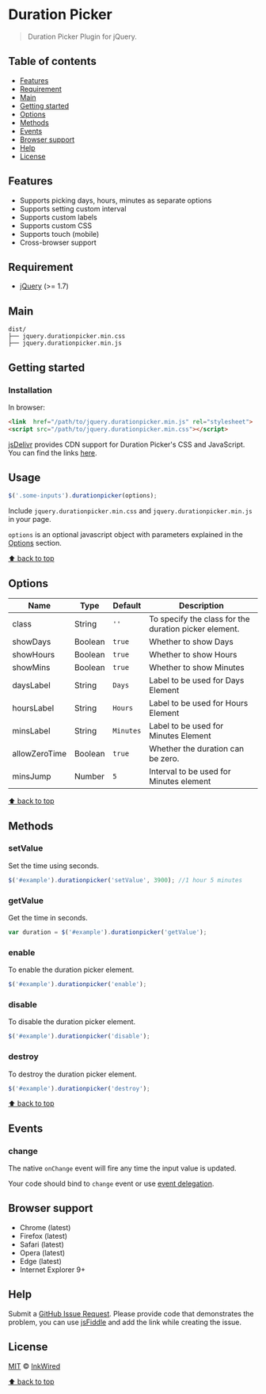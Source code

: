
# Duration Picker
> Duration Picker Plugin for jQuery.

## Table of contents
- [Features](#features)
- [Requirement](#requirement)
- [Main](#main)
- [Getting started](#getting-started)
- [Options](#options)
- [Methods](#methods)
- [Events](#events)
- [Browser support](#browser-support)
- [Help](#help)
- [License](#license)

## Features
- Supports picking days, hours, minutes as separate options
- Supports setting custom interval
- Supports custom labels
- Supports custom CSS
- Supports touch (mobile)
- Cross-browser support

## Requirement
* [jQuery](http://jquery.com/) (>= 1.7)

## Main
```text
dist/
├── jquery.durationpicker.min.css
├── jquery.durationpicker.min.js
```

## Getting started

### Installation
In browser:

```html
<link  href="/path/to/jquery.durationpicker.min.js" rel="stylesheet">
<script src="/path/to/jquery.durationpicker.min.css"></script>
```

[jsDelivr](https://www.jsdelivr.com/) provides CDN support for Duration Picker's CSS and JavaScript. You can find the links [here](https://cdn.jsdelivr.net/gh/InkWired/duration-picker-jquery@1.0.0/dist/).

## Usage
```javascript
$('.some-inputs').durationpicker(options);
```

Include `jquery.durationpicker.min.css` and `jquery.durationpicker.min.js` in your page.

```options``` is an optional javascript object with parameters explained in the [Options](#options) section.

[⬆ back to top](#table-of-contents)

## Options
|Name   |Type   |Default   |Description   |
| ------------ | ------------ | ------------ | ------------ |
|class|String|`''`|To specify the class for the duration picker element.   |
|showDays   |  Boolean |`true`   |Whether to show Days   |
|showHours   |  Boolean |`true`   |Whether to show Hours   |
|showMins   |  Boolean |`true`   |Whether to show Minutes   |
|daysLabel   |  String |`Days`   |Label to be used for Days Element   |
|hoursLabel   |  String |`Hours`   |Label to be used for Hours Element   |
|minsLabel   |  String |`Minutes`   |Label to be used for Minutes Element   |
|allowZeroTime   |  Boolean |`true`   |Whether the duration can be zero.   |
|minsJump   |  Number |`5`   |Interval to be used for Minutes element   |

[⬆ back to top](#table-of-contents)

## Methods

### setValue
Set the time using seconds.

```javascript
$('#example').durationpicker('setValue', 3900); //1 hour 5 minutes
```
### getValue
Get the time in seconds.

```javascript
var duration = $('#example').durationpicker('getValue');
```
### enable
To enable the duration picker element.

```javascript
$('#example').durationpicker('enable');
```
### disable
To disable the duration picker element.

```javascript
$('#example').durationpicker('disable');
```

### destroy
To destroy the duration picker element.

```javascript
$('#example').durationpicker('destroy');
```

[⬆ back to top](#table-of-contents)

## Events

### change
The native ```onChange``` event will fire any time the input value is updated.

Your code should bind to ```change``` event or use [event delegation](http://api.jquery.com/on/).

## Browser support
- Chrome (latest)
- Firefox (latest)
- Safari (latest)
- Opera (latest)
- Edge (latest)
- Internet Explorer 9+

## Help
Submit a [GitHub Issue Request](https://github.com/InkWired/duration-picker-jquery/issues/new). Please provide code that demonstrates the problem, you can use [jsFiddle](http://jsfiddle.net/) and add the link while creating the issue.

## License
[MIT](https://opensource.org/licenses/MIT) © [InkWired](https://www.inkwired.com)

[⬆ back to top](#table-of-contents)
